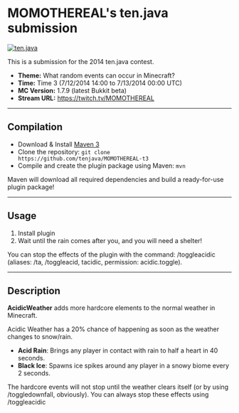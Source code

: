 MOMOTHEREAL's ten.java submission
==============================

[![ten.java](https://cdn.mediacru.sh/hu4CJqRD7AiB.svg)](https://tenjava.com/)

This is a submission for the 2014 ten.java contest.

- __Theme:__ What random events can occur in Minecraft?
- __Time:__ Time 3 (7/12/2014 14:00 to 7/13/2014 00:00 UTC)
- __MC Version:__ 1.7.9 (latest Bukkit beta)
- __Stream URL:__ https://twitch.tv/MOMOTHEREAL

<!-- put chosen theme above -->

---------------------------------------

Compilation
-----------

- Download & Install [Maven 3](http://maven.apache.org/download.html)
- Clone the repository: `git clone https://github.com/tenjava/MOMOTHEREAL-t3`
- Compile and create the plugin package using Maven: `mvn`

Maven will download all required dependencies and build a ready-for-use plugin package!

---------------------------------------

Usage
-----

1. Install plugin
2. Wait until the rain comes after you, and you will need a shelter!

You can stop the effects of the plugin with the command: /toggleacidic (aliases: /ta, /toggleacid, tacidic, permission: acidic.toggle).

---------------------------------------

Description
-----

__AcidicWeather__ adds more hardcore elements to the normal weather in Minecraft.


Acidic Weather has a 20% chance of happening as soon as the weather changes to snow/rain.

- __Acid Rain__: Brings any player in contact with rain to half a heart in 40 seconds.
- __Black Ice__: Spawns ice spikes around any player in a snowy biome every 2 seconds.

The hardcore events will not stop until the weather clears itself (or by using /toggledownfall, obviously).
You can always stop these effects using /toggleacidic

